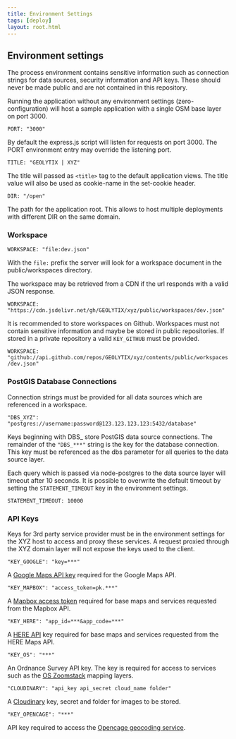 ```yaml
---
title: Environment Settings
tags: [deploy]
layout: root.html
---
```


## Environment settings

The process environment contains sensitive information such as connection strings for data sources, security information and API keys. These should never be made public and are not contained in this repository.

Running the application without any environment settings \(zero-configuration\) will host a sample application with a single OSM base layer on port 3000.

`PORT: "3000"`

By default the express.js script will listen for requests on port 3000. The PORT environment entry may override the listening port.

`TITLE: "GEOLYTIX | XYZ"`

The title will passed as `<title>` tag to the default application views. The title value will also be used as cookie-name in the set-cookie header.

`DIR: "/open"`

The path for the application root. This allows to host multiple deployments with different DIR on the same domain.

### Workspace

`WORKSPACE: "file:dev.json"`

With the `file:` prefix the server will look for a workspace document in the public/workspaces directory.

The workspace may be retrieved from a CDN if the url responds with a valid JSON response.

`WORKSPACE: "https://cdn.jsdelivr.net/gh/GEOLYTIX/xyz/public/workspaces/dev.json"`

It is recommended to store workspaces on Github. Workspaces must not contain sensitive information and maybe be stored in public repositories. If stored in a private repository a valid `KEY_GITHUB` must be provided.

`WORKSPACE: "github://api.github.com/repos/GEOLYTIX/xyz/contents/public/workspaces/dev.json"`


### PostGIS Database Connections

Connection strings must be provided for all data sources which are referenced in a workspace.

`"DBS_XYZ": "postgres://username:password@123.123.123.123:5432/database"`

Keys beginning with DBS\_ store PostGIS data source connections. The remainder of the `"DBS_***"` string is the key for the database connection. This key must be referenced as the dbs parameter for all queries to the data source layer.

Each query which is passed via node-postgres to the data source layer will timeout after 10 seconds. It is possible to overwrite the default timeout by setting the `STATEMENT_TIMEOUT` key in the environment settings.

`STATEMENT_TIMEOUT: 10000`

### API Keys

Keys for 3rd party service provider must be in the environment settings for the XYZ host to access and proxy these services. A request proxied through the XYZ domain layer will not expose the keys used to the client.

`"KEY_GOOGLE": "key=***"`

A [Google Maps API key](https://developers.google.com/maps/documentation/javascript/get-api-key) required for the Google Maps API.

`"KEY_MAPBOX": "access_token=pk.***"`

A [Mapbox access token](https://www.mapbox.com/help/how-access-tokens-work) required for base maps and services requested from the Mapbox API.

`"KEY_HERE": "app_id=***&app_code=***"`

A [HERE API](https://developer.here.com) key required for base maps and services requested from the HERE Maps API.

`"KEY_OS": "***"`

An Ordnance Survey API key. The key is required for access to services such as the [OS Zoomstack](https://www.ordnancesurvey.co.uk/business-government/tools-support/open-zoomstack-support) mapping layers.

`"CLOUDINARY": "api_key api_secret cloud_name folder"`

A [Cloudinary](https://cloudinary.com/) key, secret and folder for images to be stored.

`"KEY_OPENCAGE": "***"`

API key required to access the [Opencage geocoding service](https://opencagedata.com/api).